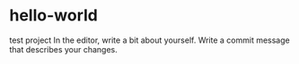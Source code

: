 # hello-world
test project
In the editor, write a bit about yourself.
Write a commit message that describes your changes.

